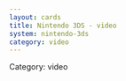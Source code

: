 ```yaml
---
layout: cards
title: Nintendo 3DS - video
system: nintendo-3ds
category: video
---
```

<div class="alert alert-secondary mb-4"><span class="i18n innerHTML-category">Category: </span><span class="i18n innerHTML-cat-video">video</span></div>
